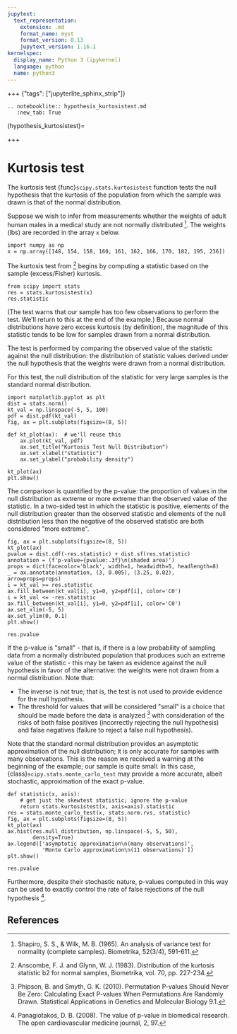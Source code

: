```yaml
---
jupytext:
  text_representation:
    extension: .md
    format_name: myst
    format_version: 0.13
    jupytext_version: 1.16.1
kernelspec:
  display_name: Python 3 (ipykernel)
  language: python
  name: python3
---
```


+++ {"tags": ["jupyterlite_sphinx_strip"]}

```{eval-rst}
.. notebooklite:: hypothesis_kurtosistest.md
   :new_tab: True
```

(hypothesis_kurtosistest)=

+++

# Kurtosis test

The kurtosis test {func}`scipy.stats.kurtosistest` function tests the null
hypothesis that the kurtosis of the population from which the sample was drawn
is that of the normal distribution.

Suppose we wish to infer from measurements whether the weights of adult human
males in a medical study are not normally distributed [^1]. The weights (lbs)
are recorded in the array `x` below.

```{code-cell}
import numpy as np
x = np.array([148, 154, 158, 160, 161, 162, 166, 170, 182, 195, 236])
```

The kurtosis test from [^2] begins by computing a statistic based on the sample
(excess/Fisher) kurtosis.

```{code-cell}
from scipy import stats
res = stats.kurtosistest(x)
res.statistic
```

(The test warns that our sample has too few observations to perform the test.
We'll return to this at the end of the example.) Because normal distributions
have zero excess kurtosis (by definition), the magnitude of this statistic tends
to be low for samples drawn from a normal distribution.

The test is performed by comparing the observed value of the statistic against
the null distribution: the distribution of statistic values derived under the
null hypothesis that the weights were drawn from a normal distribution.

For this test, the null distribution of the statistic for very large samples is
the standard normal distribution.

```{code-cell}
import matplotlib.pyplot as plt
dist = stats.norm()
kt_val = np.linspace(-5, 5, 100)
pdf = dist.pdf(kt_val)
fig, ax = plt.subplots(figsize=(8, 5))

def kt_plot(ax):  # we'll reuse this
    ax.plot(kt_val, pdf)
    ax.set_title("Kurtosis Test Null Distribution")
    ax.set_xlabel("statistic")
    ax.set_ylabel("probability density")

kt_plot(ax)
plt.show()
```

The comparison is quantified by the p-value: the proportion of values in the
null distribution as extreme or more extreme than the observed value of the
statistic. In a two-sided test in which the statistic is positive, elements of
the null distribution greater than the observed statistic and elements of the
null distribution less than the negative of the observed statistic are both
considered "more extreme".

```{code-cell}
fig, ax = plt.subplots(figsize=(8, 5))
kt_plot(ax)
pvalue = dist.cdf(-res.statistic) + dist.sf(res.statistic)
annotation = (f'p-value={pvalue:.3f}\n(shaded area)')
props = dict(facecolor='black', width=1, headwidth=5, headlength=8)
_ = ax.annotate(annotation, (3, 0.005), (3.25, 0.02), arrowprops=props)
i = kt_val >= res.statistic
ax.fill_between(kt_val[i], y1=0, y2=pdf[i], color='C0')
i = kt_val <= -res.statistic
ax.fill_between(kt_val[i], y1=0, y2=pdf[i], color='C0')
ax.set_xlim(-5, 5)
ax.set_ylim(0, 0.1)
plt.show()
```

```{code-cell}
res.pvalue
```

If the p-value is "small" - that is, if there is a low probability of sampling
data from a normally distributed population that produces such an extreme value
of the statistic - this may be taken as evidence against the null hypothesis in
favor of the alternative: the weights were not drawn from a normal distribution.
Note that:

- The inverse is not true; that is, the test is not used to provide
  evidence for the null hypothesis.
- The threshold for values that will be considered "small" is a choice that
  should be made before the data is analyzed [^3] with consideration of the
  risks of both false positives (incorrectly rejecting the null hypothesis)
  and false negatives (failure to reject a false null hypothesis).

Note that the standard normal distribution provides an asymptotic approximation
of the null distribution; it is only accurate for samples with many
observations. This is the reason we received a warning at the beginning of the
example; our sample is quite small. In this case,
{class}`scipy.stats.monte_carlo_test` may provide a more accurate, albeit
stochastic, approximation of the exact p-value.

```{code-cell}
def statistic(x, axis):
    # get just the skewtest statistic; ignore the p-value
    return stats.kurtosistest(x, axis=axis).statistic
res = stats.monte_carlo_test(x, stats.norm.rvs, statistic)
fig, ax = plt.subplots(figsize=(8, 5))
kt_plot(ax)
ax.hist(res.null_distribution, np.linspace(-5, 5, 50),
        density=True)
ax.legend(['asymptotic approximation\n(many observations)',
           'Monte Carlo approximation\n(11 observations)'])
plt.show()
```

```{code-cell}
res.pvalue
```

Furthermore, despite their stochastic nature, p-values computed in this way can
be used to exactly control the rate of false rejections of the null hypothesis [^4].

## References

[^1]: Shapiro, S. S., & Wilk, M. B. (1965). An analysis of variance test for
normality (complete samples). Biometrika, 52(3/4), 591-611.
[^2]: Anscombe, F. J. and Glynn, W. J. (1983). Distribution of the kurtosis
statistic b2 for normal samples, Biometrika, vol. 70, pp. 227-234.
[^3]: Phipson, B. and Smyth, G. K. (2010). Permutation P-values Should Never Be
Zero: Calculating Exact P-values When Permutations Are Randomly Drawn.
Statistical Applications in Genetics and Molecular Biology 9.1.
[^4]: Panagiotakos, D. B. (2008). The value of p-value in biomedical research.
The open cardiovascular medicine journal, 2, 97.
